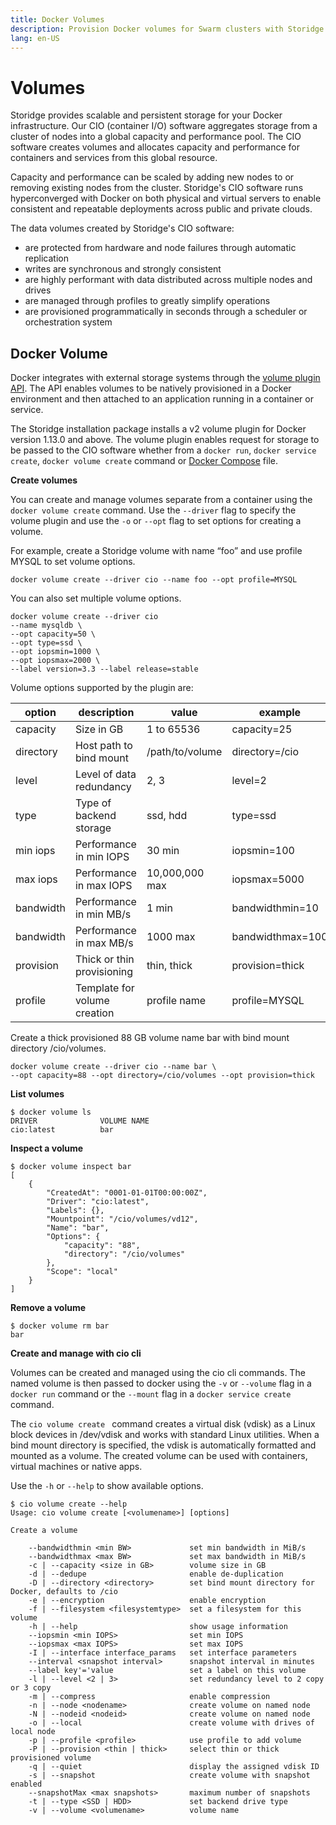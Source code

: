 ```yaml
---
title: Docker Volumes
description: Provision Docker volumes for Swarm clusters with Storidge
lang: en-US
---
```


# Volumes

Storidge provides scalable and persistent storage for your Docker infrastructure. Our CIO (container I/O) software aggregates storage from a cluster of nodes into a global capacity and performance pool. The CIO software creates volumes and allocates capacity and performance for containers and services from this global resource.

Capacity and performance can be scaled by adding new nodes to or removing existing nodes from the cluster. Storidge's CIO software runs hyperconverged with Docker on both physical and virtual servers to enable consistent and repeatable deployments across public and private clouds.

The data volumes created by Storidge's CIO software:

- are protected from hardware and node failures through automatic replication
- writes are synchronous and strongly consistent
- are highly performant with data distributed across multiple nodes and drives
- are managed through profiles to greatly simplify operations
- are provisioned programmatically in seconds through a scheduler or orchestration system

## **Docker Volume**

Docker integrates with external storage systems through the [volume plugin API](https://docs.docker.com/engine/extend/plugins_volume/). The API enables volumes to be natively provisioned in a Docker environment and then attached to an application running in a container or service.

The Storidge installation package installs a v2 volume plugin for Docker version 1.13.0 and above. The volume plugin enables request for storage to be passed to the CIO software whether from a `docker run`, `docker service create`, `docker volume create` command or [Docker Compose](https://docs.docker.com/compose/overview/) file.

**Create volumes**

You can create and manage volumes separate from a container using the `docker volume create` command. Use the `--driver` flag to specify the volume plugin and use the `-o` or `--opt` flag to set options for creating a volume.

For example, create a Storidge volume with name “foo” and use profile MYSQL to set volume options.

```
docker volume create --driver cio --name foo --opt profile=MYSQL
```

You can also set multiple volume options.

```
docker volume create --driver cio
--name mysqldb \
--opt capacity=50 \
--opt type=ssd \
--opt iopsmin=1000 \
--opt iopsmax=2000 \
--label version=3.3 --label release=stable
```

Volume options supported by the plugin are:  

| **option** | **description**              | value           | example          |
| ---------- | ---------------------------- | --------------- | ---------------- |
| capacity   | Size in GB                   | 1 to 65536      | capacity=25      |
| directory  | Host path to bind mount      | /path/to/volume | directory=/cio   |
| level      | Level of data redundancy     | 2, 3            | level=2          |
| type       | Type of backend storage      | ssd, hdd        | type=ssd         |
| min iops   | Performance in min IOPS      | 30 min          | iopsmin=100      |
| max iops   | Performance in max IOPS      | 10,000,000 max  | iopsmax=5000     |
| bandwidth  | Performance in min MB/s      | 1 min           | bandwidthmin=10  |
| bandwidth  | Performance in max MB/s      | 1000 max        | bandwidthmax=100 |
| provision  | Thick or thin provisioning   | thin, thick     | provision=thick  |
| profile    | Template for volume creation | profile name    | profile=MYSQL    |

Create a thick provisioned 88 GB volume name bar with bind mount directory /cio/volumes.

```
docker volume create --driver cio --name bar \
--opt capacity=88 --opt directory=/cio/volumes --opt provision=thick
```

**List volumes**

```
$ docker volume ls
DRIVER              VOLUME NAME
cio:latest          bar
```

**Inspect a volume**

```
$ docker volume inspect bar
[
    {
        "CreatedAt": "0001-01-01T00:00:00Z",
        "Driver": "cio:latest",
        "Labels": {},
        "Mountpoint": "/cio/volumes/vd12",
        "Name": "bar",
        "Options": {
            "capacity": "88",
            "directory": "/cio/volumes"
        },
        "Scope": "local"
    }
]
```

**Remove a volume**

```
$ docker volume rm bar
bar
```



**Create and manage with cio cli**

Volumes can be created and managed using the cio cli commands. The named volume is then passed to docker using the `-v` or `--volume` flag in a `docker run` command or the `--mount` flag in a `docker service create` command.

The `cio volume create ` command creates a virtual disk (vdisk) as a Linux block devices in /dev/vdisk and works with standard Linux utilities. When a bind mount directory is specified, the vdisk is automatically formatted and mounted as a volume. The created volume can be used with containers, virtual machines or native apps.

Use the `-h` or `--help` to show available options.  

```
$ cio volume create --help
Usage: cio volume create [<volumename>] [options]

Create a volume

    --bandwidthmin <min BW>             set min bandwidth in MiB/s
    --bandwidthmax <max BW>             set max bandwidth in MiB/s
    -c | --capacity <size in GB>        volume size in GB
    -d | --dedupe                       enable de-duplication
    -D | --directory <directory>        set bind mount directory for Docker, defaults to /cio
    -e | --encryption                   enable encryption
    -f | --filesystem <filesystemtype>  set a filesystem for this volume
    -h | --help                         show usage information
    --iopsmin <min IOPS>                set min IOPS
    --iopsmax <max IOPS>                set max IOPS
    -I | --interface interface_params   set interface parameters
    --interval <snapshot interval>      snapshot interval in minutes
    --label key'='value                 set a label on this volume
    -l | --level <2 | 3>                set redundancy level to 2 copy or 3 copy
    -m | --compress                     enable compression
    -n | --node <nodename>              create volume on named node
    -N | --nodeid <nodeid>              create volume on named node
    -o | --local                        create volume with drives of local node
    -p | --profile <profile>            use profile to add volume
    -P | --provision <thin | thick>     select thin or thick provisioned volume
    -q | --quiet                        display the assigned vdisk ID
    -s | --snapshot                     create volume with snapshot enabled
    --snapshotMax <max snapshots>       maximum number of snapshots
    -t | --type <SSD | HDD>             set backend drive type
    -v | --volume <volumename>          volume name
```
